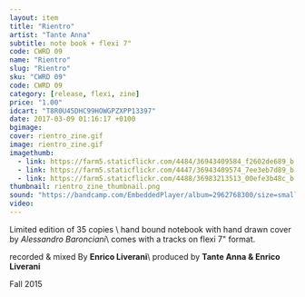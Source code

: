 ```yaml
---
layout: item
title: "Rientro"
artist: "Tante Anna"
subtitle: note book + flexi 7"
code: CWRD 09
name: "Rientro"
slug: "Rientro"
sku: "CWRD 09"
code: CWRD 09
category: [release, flexi, zine]
price: "1.00"
idcart: "T8R0U45DHC99HOWGPZXPP13397"
date: 2017-03-09 01:16:17 +0100
bgimage:
cover: rientro_zine.gif
image: rientro_zine.gif
imagethumb:
  - link: https://farm5.staticflickr.com/4484/36943409584_f2602de689_b.jpg
  - link: https://farm5.staticflickr.com/4447/36943409574_7ee3eb7d89_b.jpg
  - link: https://farm5.staticflickr.com/4488/36983213513_00efe3b48c_b.jpg
thumbnail: rientro_zine_thumbnail.png
sound: "https://bandcamp.com/EmbeddedPlayer/album=2962768300/size=small/bgcol=333333/linkcol=ffffff/track=4124325278/transparent=true/"
video:
---
```


Limited edition of 35 copies \\
hand bound notebook with hand drawn cover by *Alessandro Baronciani*\\
comes with a tracks on flexi 7" format.

recorded & mixed By **Enrico Liverani**\\
produced by **Tante Anna & Enrico Liverani**

Fall 2015